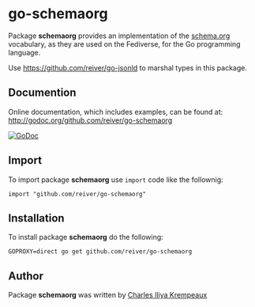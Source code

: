# go-schemaorg

Package **schemaorg** provides an implementation of the [schema.org](http://schema.org/) vocabulary, as they are used on the Fediverse, for the Go programming language.

Use https://github.com/reiver/go-jsonld to marshal types in this package.

## Documention

Online documentation, which includes examples, can be found at: http://godoc.org/github.com/reiver/go-schemaorg

[![GoDoc](https://godoc.org/github.com/reiver/go-schemaorg?status.svg)](https://godoc.org/github.com/reiver/go-schemaorg)

## Import

To import package **schemaorg** use `import` code like the follownig:
```
import "github.com/reiver/go-schemaorg"
```

## Installation

To install package **schemaorg** do the following:
```
GOPROXY=direct go get github.com/reiver/go-schemaorg
```

## Author

Package **schemaorg** was written by [Charles Iliya Krempeaux](http://reiver.link)
